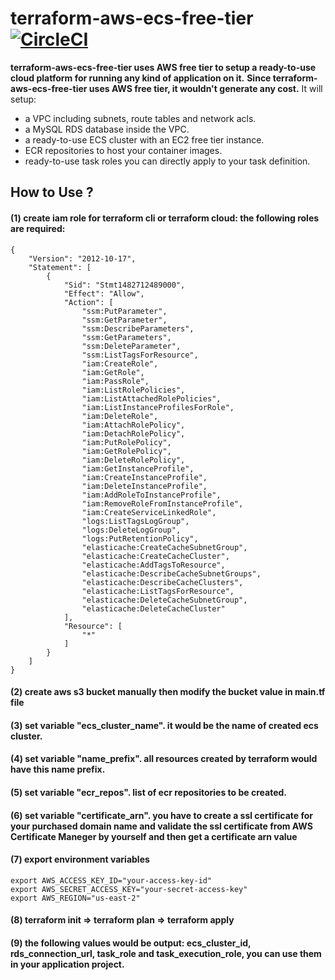 # terraform-aws-ecs-free-tier [![CircleCI](https://circleci.com/gh/deersheep330/terraform-aws-ecs-free-tier.svg?style=shield)](https://app.circleci.com/pipelines/github/deersheep330/terraform-aws-ecs-free-tier)

__terraform-aws-ecs-free-tier uses AWS free tier to setup a ready-to-use cloud platform for running any kind of application on it.__
__Since terraform-aws-ecs-free-tier uses AWS free tier, it wouldn't generate any cost.__
It will setup:
- a VPC including subnets, route tables and network acls.
- a MySQL RDS database inside the VPC.
- a ready-to-use ECS cluster with an EC2 free tier instance.
- ECR repositories to host your container images.
- ready-to-use task roles you can directly apply to your task definition.

## How to Use ? 
#### (1) create iam role for terraform cli or terraform cloud: the following roles are required:
```
{
    "Version": "2012-10-17",
    "Statement": [
        {
            "Sid": "Stmt1482712489000",
            "Effect": "Allow",
            "Action": [
                "ssm:PutParameter",
                "ssm:GetParameter",
                "ssm:DescribeParameters",
                "ssm:GetParameters",
                "ssm:DeleteParameter",
                "ssm:ListTagsForResource",
                "iam:CreateRole",
                "iam:GetRole",
                "iam:PassRole",
                "iam:ListRolePolicies",
                "iam:ListAttachedRolePolicies",
                "iam:ListInstanceProfilesForRole",
                "iam:DeleteRole",
                "iam:AttachRolePolicy",
                "iam:DetachRolePolicy",
                "iam:PutRolePolicy",
                "iam:GetRolePolicy",
                "iam:DeleteRolePolicy",
                "iam:GetInstanceProfile",
                "iam:CreateInstanceProfile",
                "iam:DeleteInstanceProfile",
                "iam:AddRoleToInstanceProfile",
                "iam:RemoveRoleFromInstanceProfile",
                "iam:CreateServiceLinkedRole",
                "logs:ListTagsLogGroup",
                "logs:DeleteLogGroup",
                "logs:PutRetentionPolicy",
                "elasticache:CreateCacheSubnetGroup",
                "elasticache:CreateCacheCluster",
                "elasticache:AddTagsToResource",
                "elasticache:DescribeCacheSubnetGroups",
                "elasticache:DescribeCacheClusters",
                "elasticache:ListTagsForResource",
                "elasticache:DeleteCacheSubnetGroup",
                "elasticache:DeleteCacheCluster"
            ],
            "Resource": [
                "*"
            ]
        }
    ]
}
```
#### (2) create aws s3 bucket manually then modify the bucket value in main.tf file

#### (3) set variable "ecs_cluster_name". it would be the name of created ecs cluster.

#### (4) set variable "name_prefix". all resources created by terraform would have this name prefix.

#### (5) set variable "ecr_repos". list of ecr repositories to be created.

#### (6) set variable "certificate_arn". you have to create a ssl certificate for your purchased domain name and validate the ssl certificate from AWS Certificate Maneger by yourself and then get a certificate arn value

#### (7) export environment variables
```
export AWS_ACCESS_KEY_ID="your-access-key-id"
export AWS_SECRET_ACCESS_KEY="your-secret-access-key"
export AWS_REGION="us-east-2"
```
#### (8) terraform init => terraform plan => terraform apply

#### (9) the following values would be output: ecs_cluster_id, rds_connection_url, task_role and task_execution_role, you can use them in your application project.